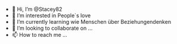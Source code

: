 - 👋 Hi, I’m @Stacey82
- 👀 I’m interested in People`s love
- 🌱 I’m currently learning wie Menschen über Beziehungendenken
- 💞️ I’m looking to collaborate on ...
- 📫 How to reach me ...

<!---
Stacey82/Stacey82 is a ✨ special ✨ repository because its `README.md` (this file) appears on your GitHub profile.
You can click the Preview link to take a look at your changes.
--->
